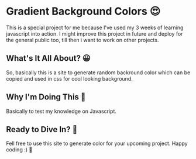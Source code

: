 # Gradient Background Colors 😍 
This is a special project for me because I've used my 3 weeks of learning javascript into action. I might improve this project in future and deploy for the general public too, till then i want to work on other projects.
<br>
<h2> What's It All About? 😀 </h2>
So, basically this is a site to generate random backround color which can be copied and used in css for cool looking background.

<br>

<h2> Why I'm Doing This 🎯 </h2>
Basically to test my knowledge on Javascript.
<br>
<h2> Ready to Dive In? 🚀 </h2>
Fell free to use this site to generate color for your upcoming project. Happy coding :) 🎉

